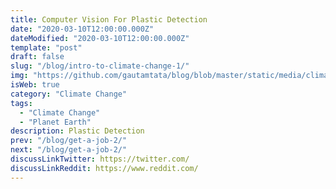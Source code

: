 ```yaml
---
title: Computer Vision For Plastic Detection
date: "2020-03-10T12:00:00.000Z"
dateModified: "2020-03-10T12:00:00.000Z"
template: "post"
draft: false
slug: "/blog/intro-to-climate-change-1/"
img: "https://github.com/gautamtata/blog/blob/master/static/media/climate-change.jpg"
isWeb: true
category: "Climate Change"
tags:
  - "Climate Change"
  - "Planet Earth"
description: Plastic Detection 
prev: "/blog/get-a-job-2/"
next: "/blog/get-a-job-2/"
discussLinkTwitter: https://twitter.com/
discussLinkReddit: https://www.reddit.com/
---
```


